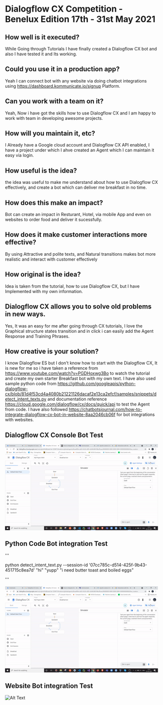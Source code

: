 # Dialogflow CX Competition - Benelux Edition 17th - 31st May 2021


## How well is it executed?
While Going through Tutorials I have finally created a Dialogflow CX bot and also I have tested it and Its working.
## Could you use it in a production app?
Yeah I can connect bot with any website via doing chatbot integrations using https://dashboard.kommunicate.io/signup Platform.
## Can you work with a team on it?
Yeah, Now i have got the skills how to use Dialogflow CX and I am happy to work with team in developing awesome projects.
## How will you maintain it, etc?  
I Already have a Google cloud account and Dialogflow CX API enabled, I have a project under which I ahve created an Agent which I can maintain it easy via login.
## How useful is the idea?
the idea was useful to make me understand about how to use Dialogflow CX effectively, and create a bot which can deliver me breakfast in no time.
## How does this make an impact?
Bot can create an impact in Resturant, Hotel, via mobile App and even on websites to order food and deliver it sucessfully.
## How does it make customer interactions more effective?
By using Attractive and polite texts, and Natural transitions makes bot more realistic and interact with customer effectively
## How original is the idea?
Idea is taken from the tutorial, how to use Dialogflow CX, but I have Implemented with my own information.
## Dialogflow CX allows you to solve old problems in new ways.
Yes, It was an easy for me after going through CX tutorials, I love the Graphical structure states transition and in click i can easily add the Agent Response and Training Phrases.
## How creative is your solution?
I know Dialogflow ES but I don't know how to start with the Dialogflow CX, It is new for me so i have taken a reference from https://www.youtube.com/watch?v=PGDHoxwg3Bo to watch the tutorial and create my own starter Breakfast bot with my own text. I have also used sample python code from https://github.com/googleapis/python-dialogflow-cx/blob/81d4f53cd4a4080b21221126dacaf2e13ca2efcf/samples/snippets/detect_intent_texts.py and documentation reference https://cloud.google.com/dialogflow/cx/docs/quick/api to test the Agent from code. 
I have also followed https://chatbotsjournal.com/how-to-integrate-dialogflow-cx-bot-in-website-8aa2046cb06f for bot integrations with websites.


## Dialogflow CX Console Bot Test


![Alt Text](https://github.com/Amir22010/dialogfowcx/blob/main/testing_working_bot.gif)


## Python Code Bot integration Test


'''

python detect_intent_text.py --session-id '07cc785c-d514-425f-9b43-451715c8ea7d' "hi" "yupp" "i need butter toast and boiled eggs"

'''

![Alt Text](https://github.com/Amir22010/dialogfowcx/blob/main/testing_working_bot.gif)


## Website Bot integration Test


![Alt Text](https://media.giphy.com/media/vFKqnCdLPNOKc/giphy.gif)